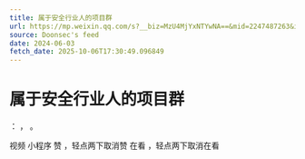 ```yaml
---
title: 属于安全行业人的项目群
url: https://mp.weixin.qq.com/s?__biz=MzU4MjYxNTYwNA==&mid=2247487263&idx=1&sn=83481cf8146d013bb995cc3d9f0ea04e
source: Doonsec's feed
date: 2024-06-03
fetch_date: 2025-10-06T17:30:49.096849
---
```


# 属于安全行业人的项目群

：
，
。

视频
小程序
赞
，轻点两下取消赞
在看
，轻点两下取消在看